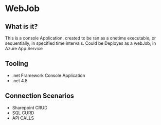 # WebJob

## What is it?
This is a console Application, created to be ran as a onetime executable, or sequentially, in specified time intervals. 
Could be Deployes as a webJob, in Azure App Service

## Tooling
- .net Framework Console Application
- .net 4.8

## Connection Scenarios
- Sharepoint CRUD
- SQL CURD
- API CALLS
